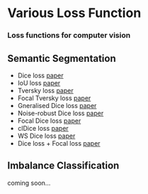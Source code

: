 # Various Loss Function
### Loss functions for computer vision

## Semantic Segmentation
* Dice loss [paper](https://arxiv.org/abs/1606.04797/)
* IoU loss [paper](https://www.cs.umanitoba.ca/~ywang/papers/isvc16.pdf)
* Tversky loss [paper](https://arxiv.org/abs/1706.05721)
* Focal Tversky loss [paper](https://arxiv.org/pdf/1810.07842.pdf)
* Gneralised Dice loss [paper](https://arxiv.org/abs/1707.03237)
* Noise-robust Dice loss [paper](https://ieeexplore.ieee.org/document/9109297)
* Focal Dice loss [paper](https://www.sciencedirect.com/science/article/pii/S1361841521003042)
* clDice loss [paper](https://openaccess.thecvf.com/content/CVPR2021/papers/Shit_clDice_-_A_Novel_Topology-Preserving_Loss_Function_for_Tubular_Structure_CVPR_2021_paper.pdf)
* WS Dice loss [paper](https://ieeexplore.ieee.org/stamp/stamp.jsp?arnumber=9180275)
* Dice loss + Focal loss [paper](https://arxiv.org/pdf/1808.05238.pdf) 




## Imbalance Classification
coming soon...

